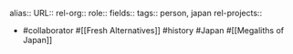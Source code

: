 alias::
URL::
rel-org::
role::
fields::
tags:: person, japan
rel-projects::


- #collaborator #[[Fresh Alternatives]] #history #Japan #[[Megaliths of Japan]]